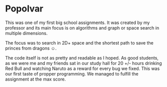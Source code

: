 # Popolvar

This was one of my first big school assignments.
It was created by my professor and its main focus is on algorithms and graph or space search in multiple dimensions.

The focus was to search in 2D+ space and the shortest path to save the princes from dragons ☺. 

The code itself is not as pretty and readable as I hoped. 
As good students, as we were me and my friends sat in our study hall for 20 +/- hours drinking Red Bull and watching Naruto as a reward for every bug we fixed.
This was our first taste of propper programming.
We managed to fulfill the assignment at the max score.
